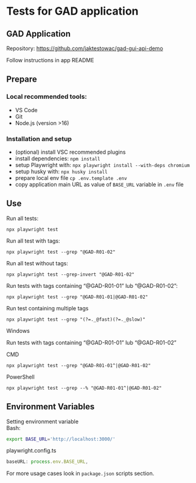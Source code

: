 # Tests for GAD application

## GAD Application

Repository: https://github.com/jaktestowac/gad-gui-api-demo

Follow instructions in app README

## Prepare

### Local recommended tools:

- VS Code
- Git
- Node.js (version >16)

### Installation and setup

- (optional) install VSC recommended plugins
- install dependencies: `npm install`
- setup Playwright with: `npx playwright install --with-deps chromium`
- setup husky with: `npx husky install`
- prepare local env file `cp .env.template .env`
- copy application main URL as value of `BASE_URL` variable in `.env` file

## Use

Run all tests:

```
npx playwright test
```

Run all test with tags:

```
npx playwright test --grep "@GAD-R01-02"
```

Run all test without tags:

```
npx playwright test --grep-invert "@GAD-R01-02"
```

Run tests with tags containing “@GAD-R01-01” lub “@GAD-R01-02”:

```
npx playwright test --grep "@GAD-R01-01|@GAD-R01-02"
```

Run test containing multiple tags

```
npx playwright test --grep "(?=._@fast)(?=._@slow)"
```

Windows

Run tests with tags containing “@GAD-R01-01” lub “@GAD-R01-02”

CMD

```
npx playwright test --grep "@GAD-R01-01^|@GAD-R01-02"
```

PowerShell

```
npx playwright test --grep --% "@GAD-R01-01^|@GAD-R01-02"
```

## Environment Variables

Setting environment variable  
Bash:

```bash
export BASE_URL='http://localhost:3000/'
```

playwright.config.ts

```typescript
baseURL: process.env.BASE_URL,
```

For more usage cases look in `package.json` scripts section.

```

```

```

```
